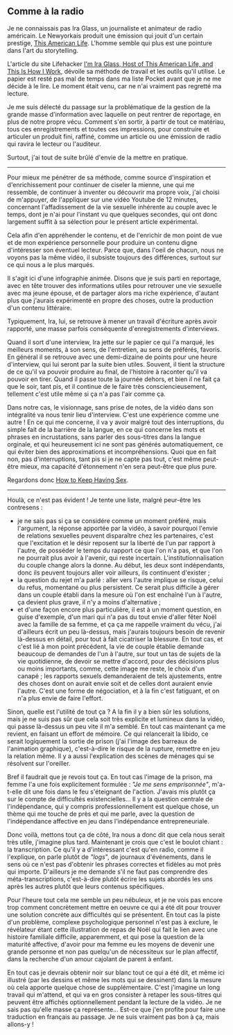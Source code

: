 ## Comme à la radio

Je ne connaissais pas Ira Glass, un journaliste et animateur de radio américain. Le Newyorkais produit une émission qui jouit d'un certain prestige, [This American Life][1]. L'homme semble qui plus est une pointure dans l'art du storytelling.

[1]: http://www.thisamericanlife.org/

L'article du site Lifehacker [I'm Ira Glass, Host of This American Life, and This Is How I Work][2], dévoile sa méthode de travail et les outils qu'il utilise. Le papier est resté pas mal de temps dans ma liste Pocket avant que je ne me décide à le lire. Le moment était venu, car ne n'ai vraiment pas regretté ma lecture.

[2]: http://lifehacker.com/im-ira-glass-host-of-this-american-life-and-this-is-h-1609562031

Je me suis délecté du passage sur la problématique de la gestion de la grande masse d'information avec laquelle on peut rentrer de reportage, en plus de notre propre vécu. Comment s'en sortir, à partir de tout ce matériau, tous ces enregistrements et toutes ces impressions, pour construire et articuler un produit fini, raffiné, comme un article ou une émission de radio qui ravira le lecteur ou l'auditeur.

Surtout, j'ai tout de suite brûlé d'envie de la mettre en pratique.

---

Pour mieux me pénétrer de sa méthode, comme source d'inspiration et d'enrichissement pour continuer de ciseler la mienne, une qui me ressemble, de continuer à inventer ou découvrir ma propre voix, j'ai choisi de m'appuyer, de l'appliquer sur une vidéo Youtube de 12 minutes, concernant l'affadissement de la vie sexuelle inhérente au couple avec le temps, dont je n'ai pour l'instant vu que quelques secondes, qui ont donc largement suffit à sa sélection pour le présent article expérimental.

Cela afin d'en appréhender le contenu, et de l'enrichir de mon point de vue et de mon expérience personnelle pour produire un contenu digne d'intéresser son éventuel lecteur. Parce que, dans l'oeil de chacun, nous ne voyons pas la même vidéo, il subsiste toujours des différences, surtout sur ce qui nous a le plus marqués.

Il s'agit ici d'une infographie animée. Disons que je suis parti en reportage, avec en tête trouver des informations utiles pour retrouver une vie sexuelle avec ma jeune épouse, et de partager alors ma riche expérience, d'autant plus que j'aurais expérimenté en propre des choses, outre la production d'un contenu littéraire.

Typiquement, Ira, lui, se retrouve à mener un travail d'écriture après avoir rapporté, une masse parfois conséquente d'enregistrements d'interviews.

Quand il sort d'une interview, Ira jette sur le papier ce qui l'a marqué, les meilleurs moments, à son sens, de l'entretien, au sens de préférés, favoris. En général il se retrouve avec une demi-dizaine de points pour une heure d'interview, qui lui seront par la suite bien utiles. Souvent, il tient la structure de ce qu'il va pouvoir produire au final, de l'histoire à raconter qu'il va pouvoir en tirer. Quand il passe toute la journée dehors, et bien il ne fait ça que le soir, tant pis, et il continue de le faire très consciencieusement, tellement c'est utile même si ça n'a pas l'air comme ça.

Dans notre cas, le visionnage, sans prise de notes, de la vidéo dans son intégralité va nous tenir lieu d'interview. C'est une expérience comme une autre ! En ce qui me concerne, il va y avoir malgré tout des interruptions, du simple fait de la barrière de la langue, en ce qui concerne les mots et phrases en incrustations, sans parler des sous-titres dans la langue orginale, et qui heureusement ici ne sont pas générés automatiquement, ce qui éviter bien des approximations et incompréhensions. Quoi que en fait non, pas d'interruptions, tant pis si je ne capte pas tout, c'est même peut-être mieux, ma capacité d'étonnement n'en sera peut-être que plus pure.

Regardons donc [How to Keep Having Sex][2].

[2]: https://youtu.be/dh43cVtfMYs

***

Houlà, ce n'est pas évident ! Je tente une liste, malgré peur-être les contresens :

- je ne sais pas si ça se considére comme un moment préféré, mais l'argument, la réponse apportée par la vidéo, à savoir pourquoi l'envie de relations sexuelles peuvent disparaître chez les partenaires, c'est que l'excitation et le désir reposent sur la liberté de l'un par rapport à l'autre, de posséder le temps du rapport ce que l'on n'a pas, et que l'on ne pourrait plus avoir à l'avenir, qui reste incertain. L'institutionnalisation du couple change alors la donne. Au début, les deux sont indépendants, donc ils peuvent toujours aller voir ailleurs, ils continuent d'exister ;
- la question du rejet m'a parlé : aller vers l'autre implique se risque, celui du refus, momentané ou plus persistent. Ce serait plus difficile à gérer dans un couple établi dans la mesure où l'on est enchaîné l'un à l'autre, ça devient plus grave, il n'y a moins d'alternative ;
- et d'une façon encore plus particulière, il est à un moment question, en guise d'exemple, d'un mari qui n'a pas du tout envie d'aller fêter Noël avec la famille de sa femme, et ça ça me rappelle vraiment du vécu, j'ai d'ailleurs écrit un peu là-dessus, mais j'aurais toujours besoin de revenir là-dessus en détail, pour tout à fait cicatriser la blessure. En tout cas, et c'est lié à mon point précédent, la vie de couple établie demande beaucoup de demandes de l'un à l'autre, sur tout un tas de sujets de la vie quotidienne, de devoir se mettre d'accord, pour des décisions plus ou moins importants, comme, cette image me reste, le choix d'un canapé ; les rapports sexuels demanderaient de tels ajustements, entre des choses dont on aurait envie soit et de celles dont auraient envie l'autre. C'est une forme de négociation, et à la fin c'est fatiguant, et on n'a plus envie de faire l'effort.

Sinon, quelle est l'utilité de tout ça ? A la fin il y a bien sûr les solutions, mais je ne suis pas sûr que cela soit très explicite et lumineux dans la vidéo, qui passe là-dessus un peu vite il m'a semblé. En tout cas maintenant ça me revient, en faisant un effort de mémoire. Ce qui relancerait la libido, ce serait logiquement la sortie de prison (j'ai l'image des barreaux de l'animation graphique), c'est-à-dire le risque de la rupture, remettre en jeu la relation même. Il y a aussi l'explication des scènes de ménages qui se résolvent sur l'oreiller.

Bref il faudrait que je revois tout ça. En tout cas l'image de la prison, ma femme l'a une fois explicitement formulée : *"Je me sens emprisonnée"*, m'a-t-elle dit une fois dans le feu s'éteignant de l'action. J'avais mis plutôt ça sur le compte de difficultés existencielles... Il y a la question centrale de l'indépendance, qui y compris professionnellement est quelque chose, un thème qui me touche de près et qui me parle, avec la question de l'indépendance affective en jeu dans l'indépendance entrepreneuriale.

Donc voilà, mettons tout ça de côté, Ira nous a donc dit que cela nous serait très utile, j'imagine plus tard. Maintenant je crois que c'est le boulot chiant : la transcription. Ce qu'il y a d'intéressant c'est qu'en radio, comme il l'explique, on parle plutôt de *"logs*", de journaux d'événements, dans le sens où ce n'est pas d'obtenir les phrases correctes et fidèles au mot près qui importe. D'ailleurs je me demande s'il ne faut pas comprendre des méta-transcriptions, c'est-à-dire plutôt écrire les sujets abordés les uns après les autres plutôt que leurs contenus spécifiques.

Pour l'heure tout cela me semble un peu nébuleux, et je ne vois pas encore trop comment concrètement mettre en oeuvre ce qui a été dit pour trouver une solution concrète aux difficultés qui se présentent. En tout cas la piste d'un problème, complexe psychologique personnel n'est pas à exclure, le révélateur étant cette illustration de repas de Noël qui fait le lien avec une histoire familiale difficile, apparemment, et qui pose la question de la maturité affective, d'avoir pour ma femme eu les moyens de devenir une grande personne et non pas quelqu'un de nécessiteux sur le plan affectif, dans la recherche d'un amour cajolant de parent à enfant.

En tout cas je devrais obtenir noir sur blanc tout ce qui a été dit, et même ici illustré (par les dessins et même les mots qui se dessinent) dans la mesure où cela apporte quelque chose de supplémentaire. C'est j'imagine un long travail qui m'attend, et qui va en gros consister à retaper les sous-titres qui peuvent être affichés optionnellement pendant la lecture de la vidéo. Je ne sais pas qu'elle masse ça représente... Est-ce que j'en profite pour faire une traduction en français au passage. Je ne suis vraiment pas bon à ça, mais allons-y !

>
